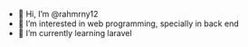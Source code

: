 - 👋 Hi, I’m @rahmrny12
- 👀 I’m interested in web programming, specially in back end
- 🌱 I’m currently learning laravel

<!---
rahmrny12/rahmrny12 is a ✨ special ✨ repository because its `README.md` (this file) appears on your GitHub profile.
You can click the Preview link to take a look at your changes.
--->
